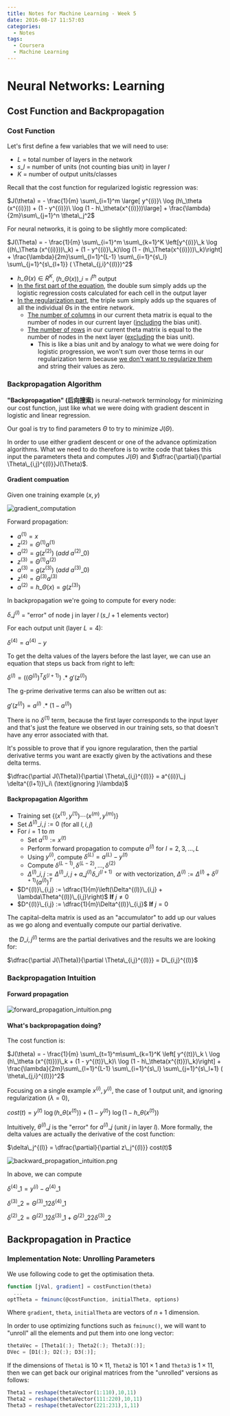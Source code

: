 ```yaml
---
title: Notes for Machine Learning - Week 5
date: 2016-08-17 11:57:03
categories:
  - Notes
tags:
  - Coursera
  - Machine Learning
---
```


# Neural Networks: Learning

## Cost Function and Backpropagation

### Cost Function

Let's first define a few variables that we will need to use:

* $L$ = total number of layers in the network
* $s\_l$ = number of units (not counting bias unit) in layer $l$
* $K$ = number of output units/classes

Recall that the cost function for regularized logistic regression was:

$J(\theta) = - \frac{1}{m} \sum\_{i=1}^m \large[ y^{(i)}\ \log (h\_\theta (x^{(i)})) + (1 - y^{(i)})\ \log (1 - h\_\theta(x^{(i)}))\large] + \frac{\lambda}{2m}\sum\_{j=1}^n \theta\_j^2$

For neural networks, it is going to be slightly more complicated:

$J(\Theta) = - \frac{1}{m} \sum\_{i=1}^m \sum\_{k=1}^K \left[y^{(i)}\_k \log ((h\_\Theta (x^{(i)}))\_k) + (1 - y^{(i)}\_k)\log (1 - (h\_\Theta(x^{(i)}))\_k)\right] + \frac{\lambda}{2m}\sum\_{l=1}^{L-1} \sum\_{i=1}^{s\_l} \sum\_{j=1}^{s\_{l+1}} ( \Theta\_{j,i}^{(l)})^2$

<!-- more -->

* $h\_\Theta (x) \in R^K$, $(h\_\Theta (x))\_i$ = $i^{th}$ output
* <u>In the first part of the equation</u>, the double sum simply adds up the logistic regression costs calculated for each cell in the output layer
* <u>In the regularization part</u>, the triple sum simply adds up the squares of all the individual $\Theta$s in the entire network.
  * <u>The number of columns</u> in our current theta matrix is equal to the number of nodes in our current layer (<u>including</u> the bias unit).
  * <u>The number of rows</u> in our current theta matrix is equal to the number of nodes in the next layer (<u>excluding</u> the bias unit).
    * This is like a bias unit and by analogy to what we were doing for logistic progression, we won't sum over those terms in our regularization term because <u>we don't want to regularize them</u> and string their values as zero. 


### Backpropagation Algorithm

**"Backpropagation" (后向搜索)** is neural-network terminology for minimizing our cost function, just like what we were doing with gradient descent in logistic and linear regression.

Our goal is try to find parameters $\Theta$ to try to minimize $J(\Theta)$. 

In order to use either gradient descent or one of the advance optimization algorithms. What we need to do therefore is to write code that takes this input the parameters theta and computes $J(\Theta)$ and $\dfrac{\partial}{\partial \Theta\_{i,j}^{(l)}}J(\Theta)$.

#### Gradient compuation

Given one training example $(x,y)$

![gradient_computation](/images/gradient_computation.png)

Forward propagation:

* $a^{(1)} = x$
* $z^{(2)} = \Theta ^{(1)} a ^{(1)}$
* $a^{(2)} = g(z^{(2)})\ (add\ a^{(2)}\_0)$
* $z^{(3)} = \Theta ^{(1)} a ^{(2)}$
* $a^{(3)} = g(z^{(3)})\ (add\ a^{(3)}\_0)$
* $z^{(4)} = \Theta ^{(3)} a ^{(3)}$
* $a^{(2)} = h\_\Theta (x) =  g(z^{(3)})$


In backpropagation we're going to compute for every node:

$\delta\_j^{(l)}$ = "error" of node j in layer $l$ ($s\_{l+1}$ elements vector)

For each output unit (layer $L = 4$):

$\delta ^{(4)} = a^{(4)} - y$

To get the delta values of the layers before the last layer, we can use an equation that steps us back from right to left:

$\delta^{(l)} = ((\Theta^{(l)})^T \delta^{(l+1)})\ .*\ g'(z^{(l)})$

The g-prime derivative terms can also be written out as:

$g'(z^{(l)}) = a^{(l)}\ .*\ (1 - a^{(l)})$

There is no $\delta ^{(1)}$ term, because the first layer corresponds to the input layer and that's just the feature we observed in our training sets, so that doesn't have any error associated with that.

It's possible to prove that if you ignore regularation, then the partial derivative terms you want are exactly given by the activations and these delta terms. 

$\dfrac{\partial J(\Theta)}{\partial \Theta\_{i,j}^{(l)}} = a^{(i)}\_j \delta^{(l+1)}\_i\ (\text{ignoring }\lambda)$

#### Backpropagation Algorithm

* Training set $\lbrace (x^{(1)}, y^{(1)}) \cdots (x^{(m)}, y^{(m)})\rbrace$
* Set $\Delta^{(l)}\_{i,j} := 0$ (for all $l, i, j$)
* For $i=1$ to $m$
  * Set $a^{(1)} := x^{(t)}$
  * Perform forward propagation to compute $a^{(l)}$ for $l = 2,3,\dots ,L$
  * Using $y^{(i)}$, compute $\delta^{(L)} = a^{(L)} - y^{(t)}$
  * Compute $\delta^{(L-1)}, \delta^{(L-2)},\dots,\delta^{(2)}$
  * $\Delta^{(l)}\_{i,j} := \Delta^{(l)}\_{i,j} + a\_j^{(l)} \delta\_i^{(l+1)}$  or with vectorization, $\Delta^{(l)} := \Delta^{(l)} + \delta^{(l+1)}(a^{(l)})^T$
* $D^{(l)}\_{i,j} := \dfrac{1}{m}\left(\Delta^{(l)}\_{i,j} + \lambda\Theta^{(l)}\_{i,j}\right)$ **If** $j\ne 0$ 
* $D^{(l)}\_{i,j} := \dfrac{1}{m}\Delta^{(l)}\_{i,j}$ **If** $j = 0$

The capital-delta matrix is used as an "accumulator" to add up our values as we go along and eventually compute our partial derivative.

 the $D\_{i,j}^{(l)}$ terms are the partial derivatives and the results we are looking for:

$\dfrac{\partial J(\Theta)}{\partial \Theta\_{i,j}^{(l)}} = D\_{i,j}^{(l)}$

### Backpropagation Intuition

#### Forward propagation

![forward_propagation_intuition.png](/images/forward_propagation_intuition.png)

#### What's backpropagation doing?

The cost function is:

$J(\theta) = - \frac{1}{m} \sum\_{t=1}^m\sum\_{k=1}^K  \left[ y^{(t)}\_k \ \log (h\_\theta (x^{(t)}))\_k + (1 - y^{(t)}\_k)\ \log (1 - h\_\theta(x^{(t)})\_k)\right] + \frac{\lambda}{2m}\sum\_{l=1}^{L-1} \sum\_{i=1}^{s\_l} \sum\_{j=1}^{s\_l+1} ( \theta\_{j,i}^{(l)})^2$

Focusing on  a single example $x^{(i)}, y^{(i)}$, the case of 1 output unit, and ignoring regularization ($\lambda = 0$), 

$cost(t) =y^{(t)} \ \log (h\_\theta (x^{(t)})) + (1 - y^{(t)})\ \log (1 - h\_\theta(x^{(t)}))$

Intuitively, $\theta ^{(l)}\_j$ is the "error" for $a ^{(l)}\_j$ (unit $j$ in layer $l$). More formally, the delta values are actually the derivative of the cost function:

$\delta\_j^{(l)} = \dfrac{\partial}{\partial z\_j^{(l)}} cost(t)$

![backward_propagation_intuition.png](/images/backward_propagation_intuition.png)

In above, we can compute

$\delta ^{(4)}\_1 = y^{(i)} - a^{(4)}\_1$

$\delta ^{(3)}\_2 = \Theta ^{(3)}\_{12} \delta^{(4)}\_1$

$\delta ^{(2)}\_2 = \Theta ^{(2)}\_{12} \delta^{(3)}\_1 + \Theta ^{(2)}\_{22} \delta^{(3)}\_2$

## Backpropagation in Practice

### Implementation Note: Unrolling Parameters

We use following code to get the optimisation theta.

```octave
function [jVal, gradient] = costFunction(theta)
  ...
optTheta = fminunc(@costFunction, initialTheta, options)
```

Where `gradient`, `theta`, `initialTheta` are vectors of $n+1$ dimension.

In order to use optimizing functions such as `fminunc()`, we will want to "unroll" all the elements and put them into one long vector:

```octave
thetaVec = [Theta1(:); Theta2(:); Theta3(:)];
DVec = [D1(:); D2(:); D3(:)];
```

If the dimensions of `Theta1` is $10\times11$, `Theta2` is $101\times 1$ and `Theta3` is $1\times 11$, then we can get back our original matrices from the "unrolled" versions as follows:

```octave
Theta1 = reshape(thetaVector(1:110),10,11)
Theta2 = reshape(thetaVector(111:220),10,11)
Theta3 = reshape(thetaVector(221:231),1,11)
```